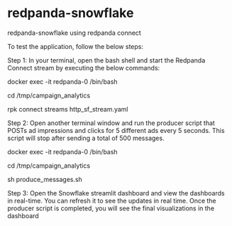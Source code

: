# redpanda-snowflake
redpanda-snowflake using redpanda connect

To test the application, follow the below steps:

Step 1:
In your terminal, open the bash shell and start the Redpanda Connect stream by executing the below commands:

docker exec -it redpanda-0 /bin/bash

cd /tmp/campaign_analytics

rpk connect streams http_sf_stream.yaml


Step 2:
Open another terminal window and run the producer script that POSTs ad impressions and clicks for 5 different ads every 5 seconds. This script will stop after sending a total of 500 messages.

docker exec -it redpanda-0 /bin/bash

cd /tmp/campaign_analytics

sh produce_messages.sh


Step 3:
Open the Snowflake streamlit dashboard and view the dashboards in real-time. You can refresh it to see the updates in real time. 
Once the producer script is completed, you will see the final visualizations in the dashboard

